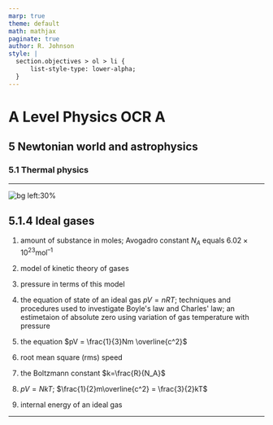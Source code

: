 ```yaml
---
marp: true
theme: default
math: mathjax
paginate: true
author: R. Johnson
style: |
  section.objectives > ol > li {
      list-style-type: lower-alpha;
  }
---
```


# A Level Physics OCR A
## 5 Newtonian world and astrophysics
### 5.1 Thermal physics

---

<!-- _class: objectives -->

![bg left:30%](https://images.unsplash.com/photo-1492962827063-e5ea0d8c01f5?ixlib=rb-4.0.3&ixid=MnwxMjA3fDB8MHxwaG90by1wYWdlfHx8fGVufDB8fHx8&auto=format&fit=crop&w=2121&q=80)
## 5.1.4 Ideal gases


1. amount of substance in moles; Avogadro constant $N_A$ equals $6.02 × 10^{23}\text{mol}^{–1}$

2. model of kinetic theory of gases

3. pressure in terms of this model

4. the equation of state of an ideal gas $pV = nRT$; techniques and procedures used to investigate Boyle's law and Charles' law; an estimetaion of absolute zero using variation of gas temperature with pressure

5. the equation $pV = \frac{1}{3}Nm \overline{c^2}$

6. root mean square (rms) speed

7. the Boltzmann constant $k=\frac{R}{N_A}$

8. $pV = NkT$; $\frac{1}{2}m\overline{c^2} = \frac{3}{2}kT$

9. internal energy of an ideal gas



---